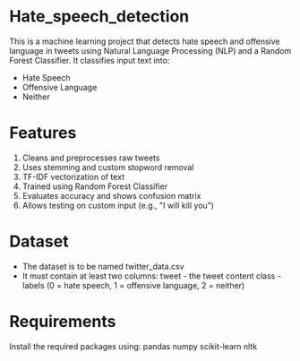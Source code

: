 # Hate_speech_detection

This is a machine learning project that detects hate speech and offensive language in tweets using Natural Language Processing (NLP) and a Random Forest Classifier.
It classifies input text into:
- Hate Speech  
- Offensive Language  
- Neither

# Features

1. Cleans and preprocesses raw tweets  
2. Uses stemming and custom stopword removal  
3. TF-IDF vectorization of text  
4. Trained using Random Forest Classifier  
5. Evaluates accuracy and shows confusion matrix  
6. Allows testing on custom input (e.g., "I will kill you")

# Dataset

- The dataset is to be named twitter_data.csv
- It must contain at least two columns:
   tweet - the tweet content
   class - labels (0 = hate speech, 1 = offensive language, 2 = neither)

# Requirements

Install the required packages using:
pandas
numpy
scikit-learn
nltk
